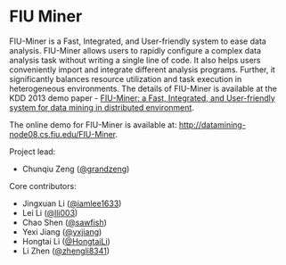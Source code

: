 FIU Miner
========
FIU-Miner is a Fast, Integrated, and User-friendly system to ease data analysis. 
FIU-Miner allows users to rapidly configure a complex data analysis task without writing a single line of code. 
It also helps users conveniently import and integrate different analysis programs. 
Further, it significantly balances resource utilization and task execution in heterogeneous environments.
The details of FIU-Miner is available at the KDD 2013 demo paper - [FIU-Miner: a Fast, Integrated, and User-friendly system for data mining in distributed environment](http://users.cs.fiu.edu/~yjian004/paper/kdd-2013-fiuminer.pdf).

The online demo for FIU-Miner is available at: http://datamining-node08.cs.fiu.edu/FIU-Miner.

Project lead: 
* Chunqiu Zeng ([@grandzeng](https://github.com/grandzeng))

Core contributors:
* Jingxuan Li ([@iamlee1633](https://github.com/iamlee1633))
* Lei Li ([@lli003](https://github.com/lli003))
* Chao Shen ([@sawfish](https://github.com/sawfish))
* Yexi Jiang ([@yxjiang](https://github.com/yxjiang))
* Hongtai Li ([@HongtaiLi](https://github.com/HongtaiLi))
* Li Zhen ([@zhengli8341](https://github.com/zhengli8341))

